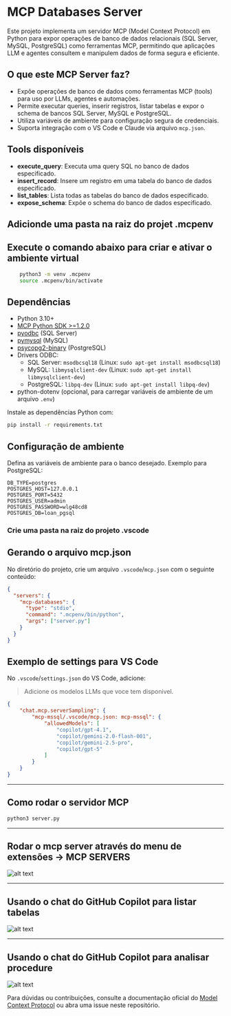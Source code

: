 # MCP Databases Server

Este projeto implementa um servidor MCP (Model Context Protocol) em Python para expor operações de banco de dados relacionais (SQL Server, MySQL, PostgreSQL) como ferramentas MCP, permitindo que aplicações LLM e agentes consultem e manipulem dados de forma segura e eficiente.

## O que este MCP Server faz?
- Expõe operações de banco de dados como ferramentas MCP (tools) para uso por LLMs, agentes e automações.
- Permite executar queries, inserir registros, listar tabelas e expor o schema de bancos SQL Server, MySQL e PostgreSQL.
- Utiliza variáveis de ambiente para configuração segura de credenciais.
- Suporta integração com o VS Code e Claude via arquivo `mcp.json`.

## Tools disponíveis
- **execute_query**: Executa uma query SQL no banco de dados especificado.
- **insert_record**: Insere um registro em uma tabela do banco de dados especificado.
- **list_tables**: Lista todas as tabelas do banco de dados especificado.
- **expose_schema**: Expõe o schema do banco de dados especificado.

##  Adicionde uma pasta na raiz do projet .mcpenv
## Execute o comando abaixo para criar e ativar o ambiente virtual
```bash
    python3 -m venv .mcpenv                                 
    source .mcpenv/bin/activate
```

## Dependências
- Python 3.10+
- [MCP Python SDK >=1.2.0](https://github.com/modelcontextprotocol/python-sdk)
- [pyodbc](https://pypi.org/project/pyodbc/) (SQL Server)
- [pymysql](https://pypi.org/project/pymysql/) (MySQL)
- [psycopg2-binary](https://pypi.org/project/psycopg2-binary/) (PostgreSQL)
- Drivers ODBC:
  - SQL Server: `msodbcsql18` (Linux: `sudo apt-get install msodbcsql18`)
  - MySQL: `libmysqlclient-dev` (Linux: `sudo apt-get install libmysqlclient-dev`)
  - PostgreSQL: `libpq-dev` (Linux: `sudo apt-get install libpq-dev`)
- python-dotenv (opcional, para carregar variáveis de ambiente de um arquivo `.env`)

Instale as dependências Python com:
```sh
pip install -r requirements.txt
```

## Configuração de ambiente
Defina as variáveis de ambiente para o banco desejado. Exemplo para PostgreSQL:
```env
DB_TYPE=postgres
POSTGRES_HOST=127.0.0.1
POSTGRES_PORT=5432
POSTGRES_USER=admin
POSTGRES_PASSWORD=wlg48cd8
POSTGRES_DB=loan_pgsql
```

### Crie uma pasta na raiz do projeto .vscode
## Gerando o arquivo mcp.json
No diretório do projeto, crie um arquivo `.vscode`/`mcp.json` com o seguinte conteúdo:
```json
{
  "servers": {
    "mcp-databases": {
      "type": "stdio",
      "command": ".mcpenv/bin/python",
      "args": ["server.py"]
    }
  }
}
```


## Exemplo de settings para VS Code
No `.vscode`/`settings.json` do VS Code, adicione:
> Adicione os modelos LLMs que voce tem disponivel.
```json
{
    "chat.mcp.serverSampling": {
        "mcp-mssql/.vscode/mcp.json: mcp-mssql": {
            "allowedModels": [
                "copilot/gpt-4.1",
                "copilot/gemini-2.0-flash-001",
                "copilot/gemini-2.5-pro",
                "copilot/gpt-5"
            ]
        }
    }
}
```


---
## Como rodar o servidor MCP
```sh
python3 server.py
```
---

## Rodar o mcp server através do menu de extensões -> MCP SERVERS

![alt text](image-1.png)

---
## Usando o chat do GitHub Copilot para listar tabelas

![alt text](image-2.png)

---
## Usando o chat do GitHub Copilot para analisar procedure

![alt text](image-3.png)

Para dúvidas ou contribuições, consulte a documentação oficial do [Model Context Protocol](https://modelcontextprotocol.io/) ou abra uma issue neste repositório.
